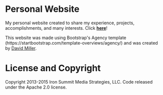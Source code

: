 <h1>Personal Website </h1>
<p>My personal website created to share my experience, projects, accomplishments, and many interests. Click <a href="https://johvonnamurray-bradshaw.ca"><b>here</b></a>!</p>
<p>This website was made using Bootstrap's Agency template (https://startbootstrap.com/template-overviews/agency/) and was created by <a href="https://github.com/davidtmiller">David Miller</a>.</p>

<h1>License and Copyright</h1>
<p>Copyright 2013-2015 Iron Summit Media Strategies, LLC. Code released under the Apache 2.0 license.</p>
